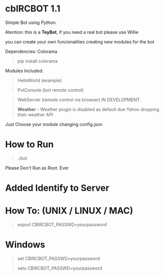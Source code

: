 cbIRCBOT 1.1
========

Simple Bot using Python. 

Atention: this is a **ToyBot**, if you need a real bot please use Willie

you can create your own funcionalities creating new modules for the bot

Dependencies:
  Colorama
>pip install colorama

Modules Included:
>HelloWorld  (example)

>PvtConsole  (bot remote control)

>WebServer   (remote control via browser) IN DEVELOPMENT

>**Weather** - Weather plugin is disabled as default due  Yahoo dropping their weather API

Just Choose your module  changing  config.json



How to Run
========
>./bot

Please Don't Run as Root. Ever

Added Identify to Server
========



How To: (UNIX / LINUX / MAC)
========
>export CBIRCBOT_PASSWD=yourpassword

Windows 
========
>set CBIRCBOT_PASSWD=yourpassword
>
>setx  CBIRCBOT_PASSWD=yourpassword


